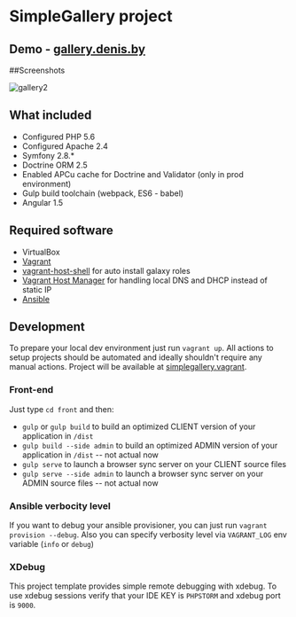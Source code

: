 SimpleGallery project
=====================
## Demo - [gallery.denis.by](http://gallery.denis.by/)
##Screenshots

![gallery2](https://cloud.githubusercontent.com/assets/2823336/14770523/8cc88480-0a7c-11e6-96bc-e9d061869b27.png)

## What included

 - Configured PHP 5.6
 - Configured Apache 2.4
 - Symfony 2.8.*
 - Doctrine ORM 2.5
 - Enabled APCu cache for Doctrine and Validator (only in prod environment)
 - Gulp build toolchain (webpack, ES6 - babel)
 - Angular 1.5

## Required software

 - VirtualBox
 - [Vagrant](https://www.vagrantup.com/)
 - [vagrant-host-shell](https://github.com/phinze/vagrant-host-shell) for auto install galaxy roles
 - [Vagrant Host Manager](https://github.com/smdahlen/vagrant-hostmanager) for handling local DNS and DHCP instead of static IP
 - [Ansible](http://docs.ansible.com/intro_installation.html)

## Development

To prepare your local dev environment just run `vagrant up`. All actions to setup projects should be automated and ideally shouldn't require any manual actions. Project will be available at [simplegallery.vagrant](http://simplegallery.vagrant).

### Front-end
Just type `cd front` and then:
* `gulp` or `gulp build` to build an optimized CLIENT version of your application in `/dist`
* `gulp build --side admin` to build an optimized ADMIN version of your application in `/dist` -- not actual now
* `gulp serve` to launch a browser sync server on your CLIENT source files
* `gulp serve --side admin` to launch a browser sync server on your ADMIN source files -- not actual now

### Ansible verbocity level

If you want to debug your ansible provisioner, you can just run `vagrant provision --debug`. Also you can specify verbosity level via `VAGRANT_LOG` env variable (`info` or `debug`)

### XDebug

This project template provides simple remote debugging with xdebug. To use xdebug sessions verify that your IDE KEY is `PHPSTORM` and xdebug port is `9000`.
